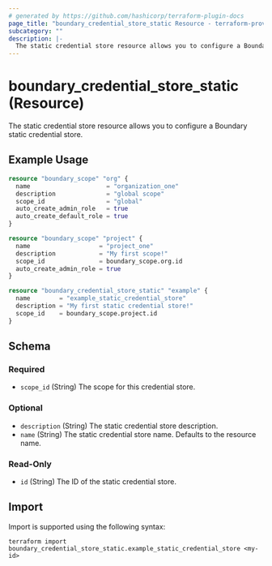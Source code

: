 ```yaml
---
# generated by https://github.com/hashicorp/terraform-plugin-docs
page_title: "boundary_credential_store_static Resource - terraform-provider-boundary"
subcategory: ""
description: |-
  The static credential store resource allows you to configure a Boundary static credential store.
---
```


# boundary_credential_store_static (Resource)

The static credential store resource allows you to configure a Boundary static credential store.

## Example Usage

```terraform
resource "boundary_scope" "org" {
  name                     = "organization_one"
  description              = "global scope"
  scope_id                 = "global"
  auto_create_admin_role   = true
  auto_create_default_role = true
}

resource "boundary_scope" "project" {
  name                   = "project_one"
  description            = "My first scope!"
  scope_id               = boundary_scope.org.id
  auto_create_admin_role = true
}

resource "boundary_credential_store_static" "example" {
  name        = "example_static_credential_store"
  description = "My first static credential store!"
  scope_id    = boundary_scope.project.id
}
```

<!-- schema generated by tfplugindocs -->
## Schema

### Required

- `scope_id` (String) The scope for this credential store.

### Optional

- `description` (String) The static credential store description.
- `name` (String) The static credential store name. Defaults to the resource name.

### Read-Only

- `id` (String) The ID of the static credential store.

## Import

Import is supported using the following syntax:

```shell
terraform import boundary_credential_store_static.example_static_credential_store <my-id>
```
